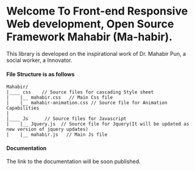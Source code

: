 # Welcome To Front-end Responsive Web development, Open Source Framework Mahabir (Ma-habir).

This library is developed on the inspirational work of Dr. Mahabir Pun, a social worker, a Innovator.

#### File Structure is as follows

```text
Mahabir/
|____ css    // Source files for cascading Style sheet
|    |__ mahabir.css   // Main Css file
|    |__ mahabir-animation.css // Source file for Animation Capabilities
|
|____ Js      // Source files for Javascript
|    |__ Jquery.js  // Source file for Jquery(It will be updated as new version of jquery updates)
|    |__ mahabir.js   // Main Js file
```

#### Documentation

The link to the documentation will be soon published.
